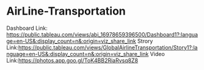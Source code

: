 # AirLine-Transportation
Dashboard Link: https://public.tableau.com/views/abi_16978659396500/Dashboard1?:language=en-US&:display_count=n&:origin=viz_share_link
Strory Link:https://public.tableau.com/views/GlobalAirlineTransportation/Story1?:language=en-US&:display_count=n&:origin=viz_share_link 
Video Link:https://photos.app.goo.gl/ToK4BB2RiaRvsq8Z8 
